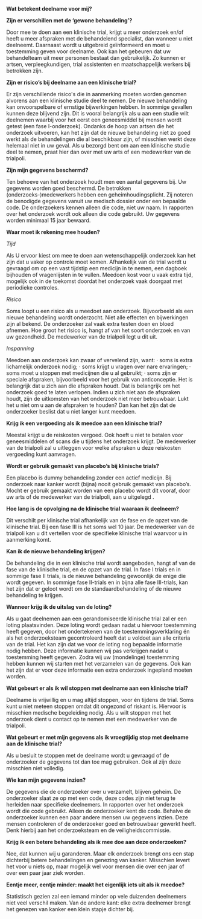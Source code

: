 **Wat betekent deelname voor mij?**


**Zijn er verschillen met de ‘gewone behandeling’?**

Door mee te doen aan een klinische trial, krijgt u meer onderzoek en/of heeft u meer afspraken met de behandelend specialist, dan wanneer u niet deelneemt. Daarnaast wordt u uitgebreid geïnformeerd en moet u toestemming geven voor deelname.  Ook kan het gebeuren dat uw behandelteam uit meer personen bestaat dan gebruikelijk. Zo kunnen er artsen, verpleegkundigen, trial assistenten en maatschappelijk werkers bij betrokken zijn.


**Zijn er risico’s bij deelname aan een klinische trial?**

Er zijn verschillende risico's die in aanmerking moeten worden genomen alvorens aan een klinische studie deel te nemen. De nieuwe behandeling kan onvoorspelbare of ernstige bijwerkingen hebben. In sommige gevallen kunnen deze blijvend zijn. Dit is vooral belangrijk als u aan een studie wilt deelnemen waarbij voor het eerst een geneesmiddel bij mensen wordt getest (een fase I-onderzoek). Ondanks de hoop van artsen die het onderzoek uitvoeren, kan het zijn dat de nieuwe behandeling niet zo goed werkt als de behandelingen die al beschikbaar zijn, of misschien werkt deze helemaal niet in uw geval. Als u bezorgd bent om aan een klinische studie deel te nemen, praat hier dan over met uw arts of een medewerker van de trialpoli.


**Zijn mijn gegevens beschermd?**

Ten behoeve van het onderzoek houdt men een aantal gegevens bij. Uw gegevens worden goed beschermd. De betrokken (onderzoeks-)medewerkers hebben een geheimhoudingsplicht. Zij noteren de benodigde gegevens vanuit uw medisch dossier onder een bepaalde code. De onderzoekers kennen alleen die code, niet uw naam. In rapporten over het onderzoek wordt ook alleen die code gebruikt. 
Uw gegevens worden minimaal 15 jaar bewaard.


**Waar moet ik rekening mee houden?**

_Tijd_

Als U ervoor kiest om mee te doen aan wetenschappelijk onderzoek kan het zijn dat u vaker op controle moet komen. Afhankelijk van de trial wordt u gevraagd om op een vast tijdstip een medicijn in te nemen, een dagboek bijhouden of vragenlijsten in te vullen. Meedoen kost voor u vaak extra tijd, mogelijk ook in de toekomst doordat het onderzoek vaak doorgaat met periodieke controles. 

_Risico_

Soms loopt u een risico als u meedoet aan onderzoek. Bijvoorbeeld als een nieuwe behandeling wordt onderzocht. Niet alle effecten en bijwerkingen zijn al bekend. De onderzoeker zal vaak extra testen doen en bloed afnemen. Hoe groot het risico is, hangt af van het soort onderzoek en van uw gezondheid. De medewerker van de trialpoli legt u dit uit. 

_Inspanning_

Meedoen aan onderzoek kan zwaar of vervelend zijn, want: 
· soms is extra lichamelijk onderzoek nodig; 
· soms krijgt u vragen over nare ervaringen; 
· soms moet u stoppen met medicijnen die u al gebruikt; 
· soms zijn er speciale afspraken, bijvoorbeeld voor het gebruik van anticonceptie. 
Het is belangrijk dat u zich aan die afspraken houdt. Dat is belangrijk om het onderzoek goed te laten verlopen. Indien u zich niet aan de afspraken houdt, zijn de uitkomsten van het onderzoek niet meer betrouwbaar. Lukt het u niet om u aan de afspraken te houden? Dan kan het zijn dat de onderzoeker beslist dat u niet langer kunt meedoen.


**Krijg ik een vergoeding als ik meedoe aan een klinische trial?**

Meestal krijgt u de reiskosten vergoed. Ook hoeft u niet te betalen voor geneesmiddelen of scans die u tijdens het onderzoek krijgt. De medewerker van de trialpoli zal u uitleggen voor welke afspraken u deze reiskosten vergoeding kunt aanvragen.


**Wordt er gebruik gemaakt van placebo’s bij klinische trials?**

Een placebo is dummy behandeling  zonder een actief medicijn. Bij onderzoek naar kanker wordt (bijna) nooit gebruik gemaakt van placebo’s. Mocht er gebruik gemaakt worden van een placebo wordt dit vooraf, door uw arts of de medewerker van de trialpoli, aan u uitgelegd .


**Hoe lang is de opvolging na de klinische trial waaraan ik deelneem?**

Dit verschilt per klinische trial afhankelijk van de fase en de opzet van de klinische trial. Bij een fase III is het soms wel 10 jaar. De medewerker van de trialpoli kan u dit vertellen voor de specifieke klinische trial waarvoor u in aanmerking komt. 


**Kan ik de nieuwe behandeling krijgen?**

De behandeling die in een klinische trial wordt aangeboden, hangt af van de fase van de klinische trial, en de opzet van de trial. In fase I trials en in sommige fase II trials, is de nieuwe behandeling gewoonlijk de enige die wordt gegeven. In sommige fase II-trials en in bijna alle fase III-trials, kan het zijn dat er geloot wordt om de standaardbehandeling of de nieuwe behandeling te krijgen.


**Wanneer krijg ik de uitslag van de loting?**

Als u gaat deelnemen aan een gerandomiseerde klinische trial zal er een loting plaatsvinden. Deze loting wordt gedaan nadat u hiervoor toestemming heeft gegeven, door het ondertekenen van de toestemmingsverklaring én als het onderzoeksteam gecontroleerd heeft dat u voldoet aan alle criteria van de trial. Het kan zijn dat we voor de loting nog bepaalde informatie nodig hebben. Deze informatie kunnen wij pas verkrijgen nadat u toestemming heeft gegeven. Zodra wij uw (mondelinge) toestemming hebben kunnen wij starten met het verzamelen van de gegevens. Ook kan het zijn dat er voor deze informatie een extra onderzoek ingepland moeten worden.


**Wat gebeurt er als ik wil stoppen met deelname aan een klinische trial?**

Deelname is vrijwillig en u mag altijd stoppen, voor én tijdens de trial. Soms kunt u niet meteen stoppen omdat dit ongezond of riskant is. Hiervoor is misschien medische begeleiding nodig. Als u wilt stoppen met het onderzoek dient u contact op te nemen met een medewerker van de trialpoli.


**Wat gebeurt er met mijn gegevens als ik vroegtijdig stop met deelname aan de klinische trial?**

Als u besluit te stoppen met de deelname wordt u gevraagd of de onderzoeker de gegevens tot dan toe mag gebruiken. Ook al zijn deze misschien niet volledig.


**Wie kan mijn gegevens inzien?**

De gegevens die de onderzoeker over u verzamelt, blijven geheim. De onderzoeker slaat ze op met een code, deze codes zijn niet terug te herleiden naar specifieke deelnemers. In rapporten over het onderzoek wordt die code gebruikt. Alleen de onderzoeker kent die code. Behalve de onderzoeker kunnen een paar andere mensen uw gegevens inzien. Deze mensen controleren of de onderzoeker goed en betrouwbaar gewerkt heeft. Denk hierbij aan het onderzoeksteam en de veiligheidscommissie.


**Krijg ik een betere behandeling als ik mee doe aan deze onderzoeken?**

Nee, dat kunnen wij u garanderen. Maar elk onderzoek brengt ons een stap dichterbij betere behandelingen en genezing van kanker. Misschien levert het voor u niets op, maar mogelijk wel voor mensen die over een jaar of over een paar jaar ziek worden.


**Eentje meer, eentje minder: maakt het eigenlijk iets uit als ik meedoe?**

Statistisch gezien zal een iemand minder op vele duizenden deelnemers niet veel verschil maken. Van de andere kant: elke extra deelnemer brengt het genezen van kanker een klein stapje dichter bij.

